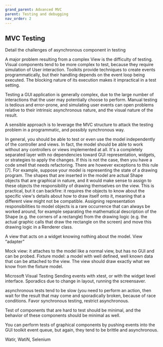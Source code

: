 ```yaml
---
grand_parent: Advanced MVC
parent: Testing and debugging
nav_order: 2
---
```

MVC Testing
-----------

Detail the challenges of asynchronous component in testing

A major problem resulting from a complex View is the difficulty of testing.
Visual components tend to be more complex to test, because they require
simulation of User interaction. Toolkits provide techniques to create events
programmatically, but their handling depends on the event loop being executed.
The blocking nature of its execution makes it impractical in a test setting.

Testing a GUI application is generally complex, due to the large number of interactions
that the user may potentially choose to perform. Manual testing is tedious and error-prone,
and simulating user events can open problems relative to their intrinsic asynchronous nature,
and the visual nature of the result.

A sensible approach is to leverage the MVC structure to attack the testing problem in
a programmatic, and possibly synchronous way. 



In general, you should be able to test or even use the model
independently of the controller and views. In fact, the model should
be able to work without any controllers or views implemented at all.
It's a completely separated layer with no dependencies toward GUI
representation, widgets, or strategies to apply the changes. If this
is not the case, then you have a code smell that needs refactoring.
There are however exceptions to this rule [7]. For example, suppose
your model is representing the state of a drawing program. The shapes
that are inserted in the model are actual Shape objects that are
graphical in nature, and it would make sense to assign to these
objects the responsibility of drawing themselves on the view. This is
practical, but it can backfire: it requires the objects to know about
the specific view's details about how to draw itself onto it, meaning
that a different view might not be compatible. Assigning
representation responsibilities to model objects is a rare occurrence
that can always be worked around, for example separating the
mathematical description of the Shape (e.g. the corners of a
rectangle) from the drawing logic (e.g. the actual graphic calls that
draw the rectangle on the screen) and move this drawing logic in a
Renderer class. 


A view that acts on a widget knowing nothing about the model. View
“adapter”

Mock view: it attaches to the model like a normal view, but has no GUI
and can be probed.
Fixture model: a model with well defined, well known data that can be attached
to the view. The view should draw exactly what we know from the fixture model.


Microsoft Visual Testing
Sending events with xtest, or with the widget level interface.
Sporadics due to change in layout, running the screensaver.

asynchronous tests tend to be slow (you need to perform an action, then
wait for the result that may come and sporadically broken, because
of race conditions.  Favor synchronous testing, restrict asynchronous.

Test of components that are hard to test should be minimal, and the behavior
of these components should be minimal as well.

You can perform tests of graphical components by pushing events into the 
GUI toolkit event queue, but again, they tend to be brittle and asynchronous.

Watir, WatiN, Selenium 
